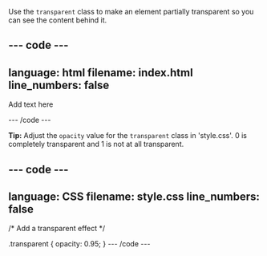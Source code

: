 Use the `transparent` class to make an element partially transparent so you can see the content behind it.

--- code ---
---
language: html
filename: index.html
line_numbers: false
---

<div class="transparent">
    <p>Add text here</p>
</div>

--- /code ---

**Tip:** Adjust the `opacity` value for the `transparent` class in 'style.css'. 0 is completely transparent and 1 is not at all transparent. 

--- code ---
---
language: CSS
filename: style.css
line_numbers: false
---
/* Add a transparent effect */

.transparent {
  opacity: 0.95;
}
--- /code ---